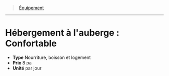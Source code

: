 ﻿---
!EquipmentItem
Type: Nourriture, boisson et logement
Price: 8 pa
Unity: par jour
Id: equipment_hd.md#hébergement-à-lauberge--confortable
ParentLink: equipment_hd.md#Équipement
Name: "Hébergement à l'auberge : Confortable"
ParentName: Équipement
NameLevel: 1
Attributes: {}
---
> [Équipement](hd_equipment.md)

---

# Hébergement à l'auberge : Confortable

- **Type** Nourriture, boisson et logement
- **Prix** 8 pa
- **Unité** par jour

